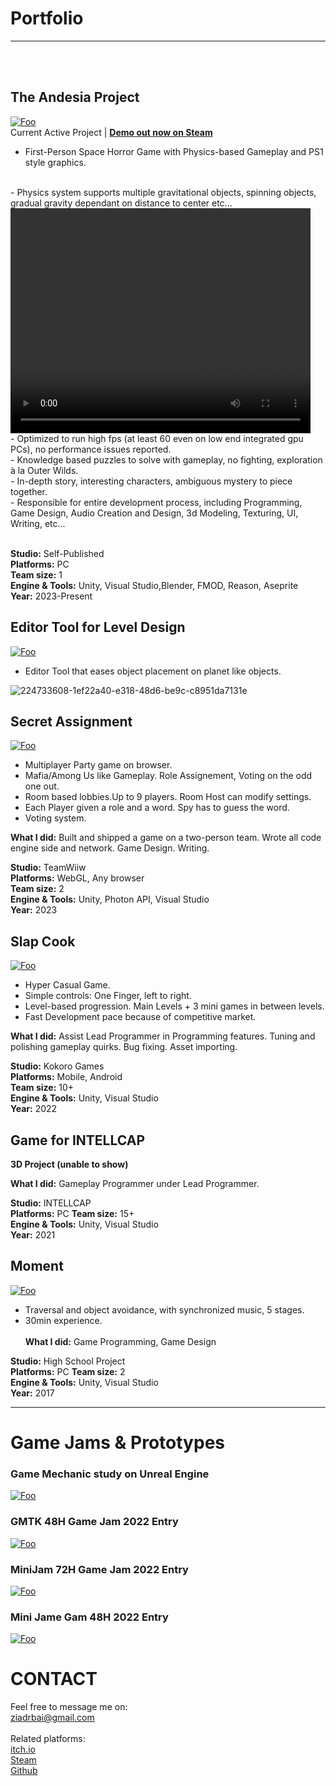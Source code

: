 # Portfolio
---
<br>
<br>

## The Andesia Project
[![Foo](/images/Andesia_400.png)](https://store.steampowered.com/app/2709770/The_Andesia_Project/)
<br>
Current Active Project | [**Demo out now on Steam**](https://store.steampowered.com/app/2709770/The_Andesia_Project/)
<br>
- First-Person Space Horror Game with Physics-based Gameplay and PS1 style graphics.
<br>
- Physics system supports multiple gravitational objects, spinning objects, gradual gravity dependant on distance to center etc...



<video controls="" width="480" height="360"  loop="" autoplay="">
<source src="images/Gameplay Trailer 2.mp4 " type="video/mp4">
</video>



<br>
- Optimized to run high fps (at least 60 even on low end integrated gpu PCs), no performance issues reported.
<br>
- Knowledge based puzzles to solve with gameplay, no fighting, exploration à la Outer Wilds.
<br>
- In-depth story, interesting characters, ambiguous mystery to piece together.
<br>
- Responsible for entire development process, including Programming, Game Design, Audio Creation and Design, 3d Modeling, Texturing, UI, Writing, etc...
<br>
<br>

**Studio:** Self-Published <br>
**Platforms:** PC <br>
**Team size:** 1 <br>
**Engine & Tools:** Unity, Visual Studio,Blender, FMOD, Reason, Aseprite <br>
**Year:** 2023-Present <br>

## Editor Tool for Level Design

[![Foo](https://github-readme-stats.vercel.app/api/pin/?username=ZiadRbai&repo=Spherical-Transform-Tool)](https://github.com/ZiadRbai/Spherical-Transform-Tool)

- Editor Tool that eases object placement on planet like objects.

![224733608-1ef22a40-e318-48d6-be9c-c8951da7131e](https://github.com/ZiadRbai/porfolio/assets/73894693/43018155-ac26-4b51-aa97-c3acaf7b92ec)


## Secret Assignment

[![Foo](https://github.com/ZiadRbai/porfolio/assets/73894693/f9c6bda1-7b2e-4039-8d68-40e801c5a984)](https://teamwiiw.itch.io/secret-assignment)
<br>
- Multiplayer Party game on browser.
- Mafia/Among Us like Gameplay. Role Assignement, Voting on the odd one out.<br>
- Room based lobbies.Up to 9 players. Room Host can modify settings.<br> 
- Each Player given a role and a word. Spy has to guess the word.<br>
- Voting system. <br>

**What I did:** Built and shipped a game on a two-person team. Wrote all code engine side and network. Game Design. Writing.

**Studio:** TeamWiiw <br>
**Platforms:** WebGL, Any browser <br>
**Team size:** 2 <br>
**Engine & Tools:** Unity, Photon API, Visual Studio <br>
**Year:** 2023

## Slap Cook

[![Foo](/images/SlapCook.png)](https://play.google.com/store/apps/details?id=com.KokoroGames.SlapCook) <br>

- Hyper Casual Game. 
- Simple controls: One Finger, left to right.
- Level-based progression. Main Levels + 3 mini games in between levels.
- Fast Development pace because of competitive market.

**What I did:** Assist Lead Programmer in Programming features. Tuning and polishing gameplay quirks. Bug fixing. Asset importing.

**Studio:** Kokoro Games <br>
**Platforms:** Mobile, Android <br>
**Team size:** 10+ <br>
**Engine & Tools:** Unity, Visual Studio <br>
**Year:** 2022

## Game for INTELLCAP

**3D Project (unable to show)**

**What I did:** Gameplay Programmer under Lead Programmer.

**Studio:** INTELLCAP <br>
**Platforms:** PC
**Team size:** 15+ <br>
**Engine & Tools:** Unity, Visual Studio <br>
**Year:** 2021
<br>

## Moment 

[![Foo](/images/Moment.png)](https://ziadrbai.itch.io/moment)
<br>
- Traversal and object avoidance, with synchronized music, 5 stages.
- 30min experience.
<br><br>
**What I did:** Game Programming, Game Design

**Studio:** High School Project <br>
**Platforms:** PC
**Team size:** 2 <br>
**Engine & Tools:** Unity, Visual Studio <br>
**Year:** 2017

---
# Game Jams & Prototypes
### Game Mechanic study on Unreal Engine
[![Foo](/images/Raze.png)](https://ziadrbai.itch.io/raze-satchel)
<br>
### GMTK 48H Game Jam 2022 Entry 
[![Foo](/images/DiceStamp.png)](https://maruwiiw.itch.io/dice-stamp)
<br>
### MiniJam 72H Game Jam 2022 Entry
[![Foo](/images/MeowEscape.png)](https://ziadrbai.itch.io/meow-escape)
<br>
### Mini Jame Gam 48H 2022 Entry
[![Foo](/images/MyFriendsGame.png)](https://ziadrbai.itch.io/my-friends-game)
<br>
# CONTACT
Feel free to message me on:<br> [ziadrbai@gmail.com](mailto:ziadrbai@gmail.com) <br>
<br>Related platforms:<br>
[itch.io](https://ziadrbai.itch.io/) <br>
[Steam](https://store.steampowered.com/search/?sort_by=_ASC&supportedlang=english&developer=Ziad+Rbai)<br>
[Github](https://github.com/ZiadRbai)







